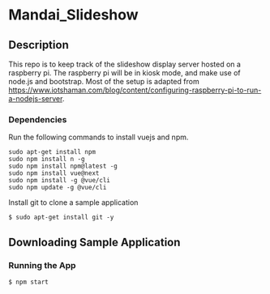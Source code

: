# Mandai_Slideshow

## Description

This repo is to keep track of the slideshow display server hosted on a raspberry pi.
The raspberry pi will be in kiosk mode, and make use of node.js and bootstrap.
Most of the setup is adapted from https://www.iotshaman.com/blog/content/configuring-raspberry-pi-to-run-a-nodejs-server.

### Dependencies

Run the following commands to install vuejs and npm.

```
sudo apt-get install npm 
sudo npm install n -g
sudo npm install npm@latest -g
sudo npm install vue@next
sudo npm install -g @vue/cli
sudo npm update -g @vue/cli
```
Install git to clone a sample application

```
$ sudo apt-get install git -y
```

## Downloading Sample Application


### Running the App

```
$ npm start
```
